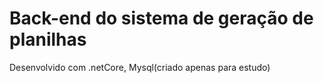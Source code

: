 # Back-end do sistema de geração de planilhas
Desenvolvido com .netCore, Mysql(criado apenas para estudo)
